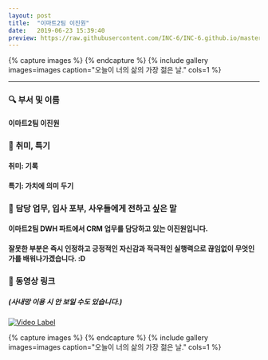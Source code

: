 ```yaml
---
layout: post
title:  "이마트2팀 이진원"
date:   2019-06-23 15:39:40
preview: https://raw.githubusercontent.com/INC-6/INC-6.github.io/master/_asset/%EB%8F%99%EA%B8%B0%EC%82%AC%EC%A7%84/191923.jpg
---
```


{% capture images %}
{% endcapture %}
{% include gallery images=images caption="오늘이 너의 삶의 가장 젊은 날." cols=1 %}

---

### 🔍 **부서 및 이름**
    
#### 이마트2팀 이진원

### 🔔 **취미, 특기**

#### 취미: 기록
    
#### 특기: 가치에 의미 두기

### 🔔 **담당 업무, 입사 포부, 사우들에게 전하고 싶은 말**
 
#### 이마트2팀 DWH 파트에서 CRM 업무를 담당하고 있는 이진원입니다.
    
#### 잘못한 부분은 즉시 인정하고 긍정적인 자신감과 적극적인 실행력으로 끊임없이 무엇인가를 배워나가겠습니다. :D

### 🔗 동영상 링크
##### (사내망 이용 시 안 보일 수도 있습니다.)

[![Video Label](https://img.youtube.com/vi/VMcHRsKUrcI/0.jpg)](https://www.youtube.com/watch?v=VMcHRsKUrcI)

{% capture images %}
{% endcapture %}
{% include gallery images=images caption="오늘이 너의 삶의 가장 젊은 날." cols=1 %}